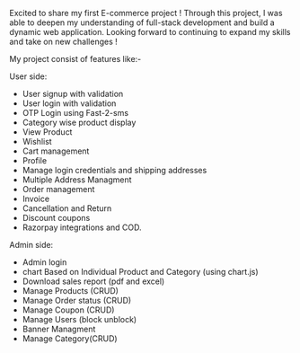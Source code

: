 Excited to share my first E-commerce project ! Through this project, I was able to deepen my understanding of full-stack development and build a dynamic web application. Looking forward to continuing to expand my skills and take on new challenges !

My project consist of features like:-

User side:
- User signup with validation
- User login with validation
- OTP Login using Fast-2-sms
- Category wise product display
- View Product
- Wishlist
- Cart management
- Profile
- Manage login credentials and shipping addresses
- Multiple Address Managment
- Order management
- Invoice
- Cancellation and Return
- Discount coupons
- Razorpay integrations and COD.

Admin side:
- Admin login
- chart Based on Individual Product and Category (using chart.js)
- Download sales report (pdf and excel)
- Manage Products (CRUD)
- Manage Order status (CRUD)
- Manage Coupon (CRUD)
- Manage Users (block unblock)
- Banner Managment
- Manage Category(CRUD)

